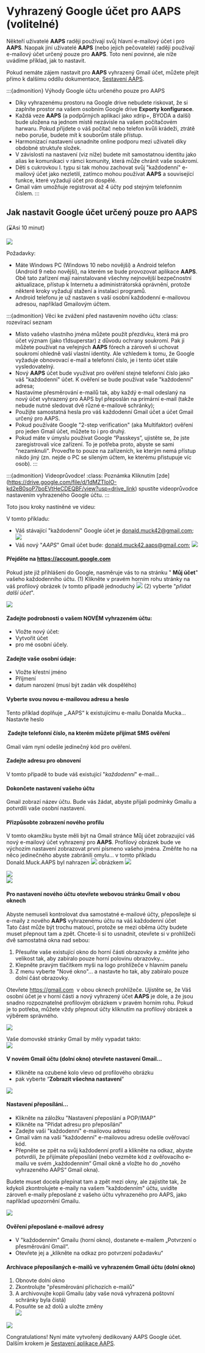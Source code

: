 # Vyhrazený Google účet pro AAPS (volitelné)

Někteří uživatelé **AAPS** raději používají svůj hlavní e-mailový účet i pro **AAPS**. Naopak jiní uživatelé **AAPS** (nebo jejich pečovatelé) raději používají e-mailový účet určený pouze pro **AAPS**. Toto není povinné, ale níže uvádíme příklad, jak to nastavit.

Pokud nemáte zájem nastavit pro **AAPS** vyhrazený Gmail účet, můžete přejít přímo k dalšímu oddílu dokumentace, [Sestavení AAPS](building-AAPS.md).

:::{admonition} Výhody Google účtu určeného pouze pro AAPS

- Díky vyhrazenému prostoru na Google drive nebudete riskovat, že si zaplníte prostor na vašem osobním Google drive **Exporty konfigurace**.
- Každá veze **AAPS** (a podpůrných aplikací jako xdrip+, BYODA a další) bude uložena na jednom místě nezávisle na vašem počítačovém harwaru. Pokud přijdete o váš počítač nebo telefon kvůli krádeži, ztrátě nebo poruše, budete mít k souborům stále přístup.
- Harmonizací nastavení usnadníte online podporu mezi uživateli díky obdobné struktuře složek.
- V závislosti na nastavení (viz níže) budete mít samostatnou identitu jako alias ke komunikaci v rámci komunity, která může chránit vaše soukromí.
- Děti s cukrovkou I. typu si tak mohou zachovat svůj "každodenní" e-mailový účet jako nezletilí, zatímco mohou používat **AAPS** a související funkce, které vyžadují účet pro dospělé.
- Gmail vám umožňuje registrovat až 4 účty pod stejným telefonním číslem.
  :::

## Jak nastavit Google účet určený pouze pro AAPS

(⌛Asi 10 minut)

![](../images/Building-the-App/building_0001.png)

Požadavky:

- Máte Windows PC (Windows 10 nebo novější) a Android telefon (Android 9 nebo novější), na kterém se bude provozovat aplikace **AAPS**. Obě tato zařízení mají nainstalované všechny nejnovější bezpečnostní aktualizace, přístup k Internetu a administrátorská oprávnění, protože některé kroky vyžadují stažení a instalaci programů.
- Android telefonu je už nastaven s vaší osobní každodenní e-mailovou adresou, například Gmailovým účtem.

:::{admonition} Věci ke zvážení před nastavením nového účtu
:class: rozevírací seznam

- Místo vašeho vlastního jména můžete použít přezdívku, která má pro účet význam (jako t1dsuperstar) z důvodu ochrany soukromí. Pak ji můžete používat na veřejných **AAPS** fórech a zároveň si uchovat soukromí ohledně vaší vlastní identity. Ale vzhledem k tomu, že Google vyžaduje obnovovací e-mail a telefonní číslo, je i tento účet stále vysledovatelný.
- Nový **AAPS** účet bude využívat pro ověření stejné telefonní číslo jako váš "každodenní" účet. K ověření se bude používat vaše "každodenní" adresa;
- Nastavíme přesměrování e-mailů tak, aby každý e-mail odeslaný na nový účet vyhrazený pro AAPS byl přeposlán na primární e-mail (takže nebude nutné sledovat dvě různé e-mailové schránky);
- Použijte samostatná hesla pro váš každodenní Gmail účet a účet Gmail určený pro AAPS.
- Pokud používáte Google "2-step verification" (aka Multifaktor) ověření pro jeden Gmail účet, můžete to i pro druhý.
- Pokud máte v úmyslu používat Google “Passkeys”, ujistěte se, že jste zaregistrovali více zařízení. To je potřeba proto, abyste se sami "nezamknuli". Proveďte to pouze na zařízeních, ke kterým nemá přístup nikdo jiný (zn. nejde o PC se síleným účtem, ke kterému přistupuje víc osob).
  :::

:::{admonition} Videoprůvodce!
:class: Poznámka
Kliknutím [zde] (<https://drive.google.com/file/d/1dMZTIolO-kd2eB0soP7boEVtHeCDEQBF/view?usp=drive_link>) spustíte videoprůvodce nastavením vyhrazeného Google účtu.
:::

Toto jsou kroky nastíněné ve videu:

V tomto příkladu:

- Váš stávající "každodenní" Google účet je <donald.muck42@gmail.com>; ![](../images/Building-the-App/building_0002.png)
- Váš nový "_AAPS_" Gmail účet bude: <donald.muck42.aaps@gmail.com>; ![](../images/Building-the-App/building_0003.png)

#### Přejděte na <https://account.google.com> 

Pokud jste již přihlášeni do Google, nasměruje vás to na stránku " **Můj účet**" vašeho každodenního účtu.
(1) Klikněte v pravém horním rohu stránky na váš profilový obrázek (v tomto případě jednoduchý ![](../images/Building-the-App/building_0002.png)
(2) vyberte "_přidat další účet_".

![](../images/Building-the-App/building_0005.png)

#### Zadejte podrobnosti o vašem NOVÉM vyhrazeném účtu: 

- Vložte nový účet: 
- Vytvořit účet
- pro mé osobní účely. 

#### Zadejte vaše osobní údaje:

- Vložte křestní jméno
- Příjmení
- datum narození (musí být zadán věk dospělého)

#### Vyberte svou novou e-mailovou adresu a heslo

Tento příklad doplňuje „.AAPS“ k existujícímu e-mailu Donalda Mucka…\
Nastavte heslo

####  Zadejte telefonní číslo, na kterém můžete přijímat SMS ověření

Gmail vám nyní odešle jedinečný kód pro ověření.

#### Zadejte adresu pro obnovení

V tomto případě to bude váš existující "_každodenní_" e-mail…

#### Dokončete nastavení vašeho účtu

Gmail zobrazí název účtu. Bude vás žádat, abyste přijali podmínky Gmailu a potvrdili vaše osobní nastavení.

#### Přizpůsobte zobrazení nového profilu

V tomto okamžiku byste měli být na Gmail stránce Můj účet zobrazující váš nový e-mailový účet vyhrazený pro **AAPS**. Profilový obrázek bude ve výchozím nastavení zobrazovat první písmeno vašeho jména. Změňte ho na něco jedinečného abyste zabránili omylu… v tomto příkladu Donald.Muck.AAPS byl nahrazen ![](../images/Building-the-App/building_0002.png) obrázkem ![](../images/Building-the-App/building_0003.png)

![](../images/Building-the-App/building_0007.png)\
![](../images/Building-the-App/building_0008.png)

#### Pro nastavení nového účtu otevřete webovou stránku Gmail v obou oknech

Abyste nemuseli kontrolovat dva samostatné e-mailové účty, přeposílejte si e-maily z nového **AAPS** vyhrazenému účtu na váš každodenní účet \
Tato část může být trochu matoucí, protože se mezi oběma účty budete muset přepnout tam a zpět. Chcete-li si to usnadnit, otevřete si v prohlížeči dvě samostatná okna nad sebou:

1. Přesuňte vaše existující okno do horní části obrazovky a změňte jeho velikost tak, aby zabíralo pouze horní polovinu obrazovky… 
2. Klepněte pravým tlačítkem myši na logo prohlížeče v hlavním panelu 
3. Z menu vyberte "Nové okno"... a nastavte ho tak, aby zabíralo pouze dolní část obrazovky.

Otevřete <https://gmail.com>  v obou oknech prohlížeče. Ujistěte se, že Váš osobní účet je v horní části a nový vyhrazený účet **AAPS** je dole, a že jsou snadno rozpoznatelné profilovým obrázkem v pravém horním rohu. Pokud je to potřeba, můžete vždy přepnout účty kliknutím na profilový obrázek a výběrem správného.

![](../images/Building-the-App/building_0009.png)

Vaše domovské stránky Gmail by měly vypadat takto:\
![](../images/Building-the-App/building_0010.png)

#### V novém Gmail účtu (dolní okno) otevřete nastavení Gmail… 

- Klikněte na ozubené kolo vlevo od profilového obrázku 
- pak vyberte “**Zobrazit všechna nastavení**”

![](../images/Building-the-App/building_0011.png)

#### Nastavení přeposílání…

- Klikněte na záložku "Nastavení přeposlání a POP/IMAP"
- Klikněte na "Přidat adresu pro přeposílání"
- Zadejte vaši "každodenní" e-mailovou adresu
- Gmail vám na vaši "každodenní" e-mailovou adresu odešle ověřovací kód. 
- Přepněte se zpět na svůj každodenní profil a klikněte na odkaz, abyste potvrdili, že přijímáte přeposílání (nebo vezměte kód z ověřovacího e-mailu ve svém „každodenním“ Gmail okně a vložte ho do „nového vyhrazeného AAPS“ Gmail okna).

Budete muset docela přepínat tam a zpět mezi okny, ale zajistíte tak, že kdykoli zkontrolujete e-maily na vašem "každodenním" účtu, uvidíte zároveň e-maily přeposlané z vašeho účtu vyhrazeného pro AAPS, jako například upozornění Gmailu.

![](../images/Building-the-App/building_0012.png)

#### Ověření přeposlané e-mailové adresy

- V "každodenním" Gmailu (horní okno), dostanete e-mailem „Potvrzení o přesměrování Gmail“. 
- Otevřete jej a „klikněte na odkaz pro potvrzení požadavku“

#### Archivace přeposílaných e-mailů ve vyhrazeném Gmail účtu (dolní okno)

<!---->

1. Obnovte dolní okno
2. Zkontrolujte "přesměrování příchozích e-mailů"
3. A archivovujte kopii Gmailu (aby vaše nová vyhrazená poštovní schránky byla čistá)
4. Posuňte se až dolů a uložte změny\
   ![](../images/Building-the-App/building_0013.png)

![](../images/Building-the-App/building_0014.png)

Congratulations! Nyní máte vytvořený dedikovaný AAPS Google účet. Dalším krokem je [Sestavení aplikace AAPS](building-AAPS.md).
